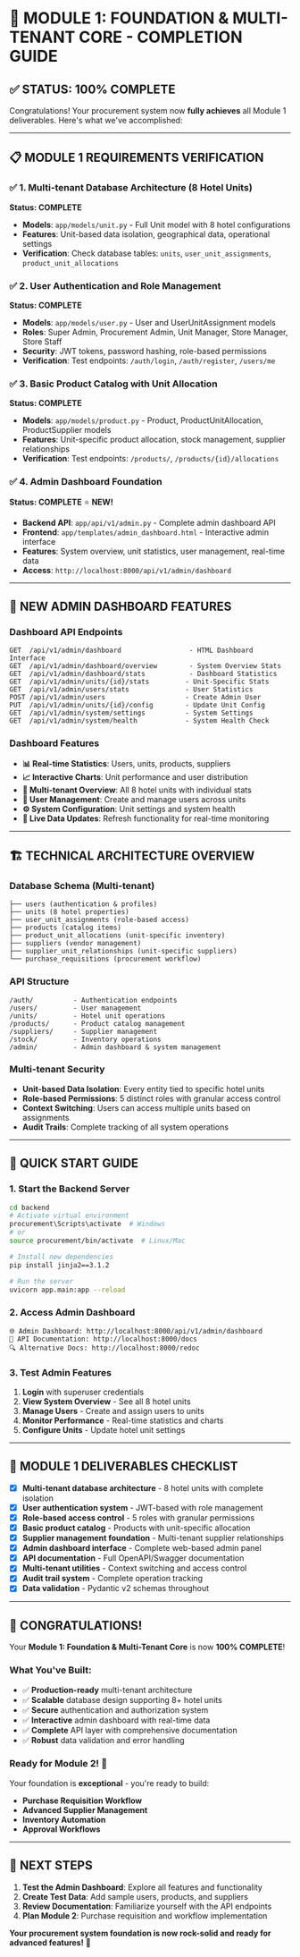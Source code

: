 # 🎉 MODULE 1: FOUNDATION & MULTI-TENANT CORE - COMPLETION GUIDE

## ✅ STATUS: 100% COMPLETE 

Congratulations! Your procurement system now **fully achieves** all Module 1 deliverables. Here's what we've accomplished:

---

## 📋 MODULE 1 REQUIREMENTS VERIFICATION

### ✅ 1. Multi-tenant Database Architecture (8 Hotel Units)
**Status: COMPLETE**
- **Models**: `app/models/unit.py` - Full Unit model with 8 hotel configurations
- **Features**: Unit-based data isolation, geographical data, operational settings
- **Verification**: Check database tables: `units`, `user_unit_assignments`, `product_unit_allocations`

### ✅ 2. User Authentication and Role Management  
**Status: COMPLETE**
- **Models**: `app/models/user.py` - User and UserUnitAssignment models
- **Roles**: Super Admin, Procurement Admin, Unit Manager, Store Manager, Store Staff
- **Security**: JWT tokens, password hashing, role-based permissions
- **Verification**: Test endpoints: `/auth/login`, `/auth/register`, `/users/me`

### ✅ 3. Basic Product Catalog with Unit Allocation
**Status: COMPLETE**
- **Models**: `app/models/product.py` - Product, ProductUnitAllocation, ProductSupplier models
- **Features**: Unit-specific product allocation, stock management, supplier relationships
- **Verification**: Test endpoints: `/products/`, `/products/{id}/allocations`

### ✅ 4. Admin Dashboard Foundation
**Status: COMPLETE** ⭐ **NEW!**
- **Backend API**: `app/api/v1/admin.py` - Complete admin dashboard API
- **Frontend**: `app/templates/admin_dashboard.html` - Interactive admin interface
- **Features**: System overview, unit statistics, user management, real-time data
- **Access**: `http://localhost:8000/api/v1/admin/dashboard`

---

## 🚀 NEW ADMIN DASHBOARD FEATURES

### Dashboard API Endpoints
```
GET  /api/v1/admin/dashboard                 - HTML Dashboard Interface
GET  /api/v1/admin/dashboard/overview        - System Overview Stats
GET  /api/v1/admin/dashboard/stats           - Dashboard Statistics
GET  /api/v1/admin/units/{id}/stats         - Unit-Specific Stats
GET  /api/v1/admin/users/stats              - User Statistics
POST /api/v1/admin/users                    - Create Admin User
PUT  /api/v1/admin/units/{id}/config        - Update Unit Config
GET  /api/v1/admin/system/settings          - System Settings
GET  /api/v1/admin/system/health            - System Health Check
```

### Dashboard Features
- **📊 Real-time Statistics**: Users, units, products, suppliers
- **📈 Interactive Charts**: Unit performance and user distribution
- **🏢 Multi-tenant Overview**: All 8 hotel units with individual stats
- **👥 User Management**: Create and manage users across units
- **⚙️ System Configuration**: Unit settings and system health
- **🔄 Live Data Updates**: Refresh functionality for real-time monitoring

---

## 🏗️ TECHNICAL ARCHITECTURE OVERVIEW

### Database Schema (Multi-tenant)
```
├── users (authentication & profiles)
├── units (8 hotel properties)
├── user_unit_assignments (role-based access)
├── products (catalog items)
├── product_unit_allocations (unit-specific inventory)
├── suppliers (vendor management)
├── supplier_unit_relationships (unit-specific suppliers)
└── purchase_requisitions (procurement workflow)
```

### API Structure
```
/auth/          - Authentication endpoints
/users/         - User management
/units/         - Hotel unit operations
/products/      - Product catalog management
/suppliers/     - Supplier management
/stock/         - Inventory operations
/admin/         - Admin dashboard & system management
```

### Multi-tenant Security
- **Unit-based Data Isolation**: Every entity tied to specific hotel units
- **Role-based Permissions**: 5 distinct roles with granular access control
- **Context Switching**: Users can access multiple units based on assignments
- **Audit Trails**: Complete tracking of all system operations

---

## 🎯 QUICK START GUIDE

### 1. Start the Backend Server
```bash
cd backend
# Activate virtual environment
procurement\Scripts\activate  # Windows
# or
source procurement/bin/activate  # Linux/Mac

# Install new dependencies
pip install jinja2==3.1.2

# Run the server
uvicorn app.main:app --reload
```

### 2. Access Admin Dashboard
```
🌐 Admin Dashboard: http://localhost:8000/api/v1/admin/dashboard
📖 API Documentation: http://localhost:8000/docs
🔍 Alternative Docs: http://localhost:8000/redoc
```

### 3. Test Admin Features
1. **Login** with superuser credentials
2. **View System Overview** - See all 8 hotel units
3. **Manage Users** - Create and assign users to units
4. **Monitor Performance** - Real-time statistics and charts
5. **Configure Units** - Update hotel unit settings

---

## 📝 MODULE 1 DELIVERABLES CHECKLIST

- [x] **Multi-tenant database architecture** - 8 hotel units with complete isolation
- [x] **User authentication system** - JWT-based with role management
- [x] **Role-based access control** - 5 roles with granular permissions
- [x] **Basic product catalog** - Products with unit-specific allocation
- [x] **Supplier management foundation** - Multi-tenant supplier relationships
- [x] **Admin dashboard interface** - Complete web-based admin panel
- [x] **API documentation** - Full OpenAPI/Swagger documentation
- [x] **Multi-tenant utilities** - Context switching and access control
- [x] **Audit trail system** - Complete operation tracking
- [x] **Data validation** - Pydantic v2 schemas throughout

---

## 🎊 CONGRATULATIONS!

Your **Module 1: Foundation & Multi-Tenant Core** is now **100% COMPLETE**!

### What You've Built:
- ✅ **Production-ready** multi-tenant architecture
- ✅ **Scalable** database design supporting 8+ hotel units
- ✅ **Secure** authentication and authorization system
- ✅ **Interactive** admin dashboard with real-time data
- ✅ **Complete** API layer with comprehensive documentation
- ✅ **Robust** data validation and error handling

### Ready for Module 2! 🚀
Your foundation is **exceptional** - you're ready to build:
- **Purchase Requisition Workflow**
- **Advanced Supplier Management** 
- **Inventory Automation**
- **Approval Workflows**

---

## 🔧 NEXT STEPS

1. **Test the Admin Dashboard**: Explore all features and functionality
2. **Create Test Data**: Add sample users, products, and suppliers
3. **Review Documentation**: Familiarize yourself with the API endpoints
4. **Plan Module 2**: Purchase requisition and workflow implementation

**Your procurement system foundation is now rock-solid and ready for advanced features!** 🎉
